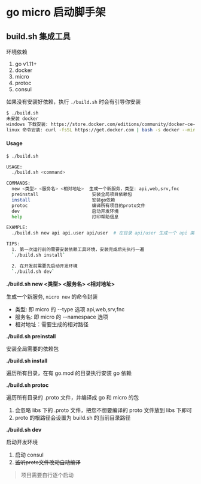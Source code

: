 # go micro 启动脚手架

## build.sh 集成工具

环境依赖

1. go v1.11+
2. docker
3. micro
4. protoc
5. consul

如果没有安装好依赖，执行 `./build.sh` 时会有引导你安装

```sh
$ ./build.sh
未安装 docker
windows 下载安装: https://store.docker.com/editions/community/docker-ce-desktop-windows
linux 命令安装: curl -fsSL https://get.docker.com | bash -s docker --mirror Aliyun
```

#### Usage

```sh
$ ./build.sh

USAGE:
  ./build.sh <command>

COMMANDS:
  new <类型> <服务名> <相对地址>  生成一个新服务，类型: api,web,srv,fnc
  preinstall                    安装全局项目依赖包
  install                       安装go依赖
  protoc                        编译所有项目的proto文件
  dev                           启动开发环境
  help                          打印帮助信息

EXAMPLE:
  ./build.sh new api api.user api/user  # 在目录 api/user 生成一个 api 类型的服务，服务名是 api.user

TIPS:
  1. 第一次运行前的需要安装依赖工具环境，安装完成后先执行一遍
  `./build.sh install`

  2. 在开发前需要先启动开发环境
  `./build.sh dev`

```

**./build.sh new <类型> <服务名> <相对地址>**

生成一个新服务, `micro new` 的命令封装

* 类型: 即 micro 的 --type 选项 api,web,srv,fnc
* 服务名: 即 micro 的 --namespace 选项
* 相对地址：需要生成的相对路径

**./build.sh preinstall**

安装全局需要的依赖包

**./build.sh install**

遍历所有目录，在有 go.mod 的目录执行安装 go 依赖

**./build.sh protoc**

遍历所有目录的 .proto 文件，并编译成 go 和 micro 的包

1. 会忽略 libs 下的 .proto 文件，把您不想要编译的 proto 文件放到 libs 下即可
2. proto 的根路径会设置为 build.sh 的当前目录路径


**./build.sh dev**

启动开发环境

1. 启动 consul
2. ~~监听proto文件改动自动编译~~

> 项目需要自行逐个启动
